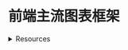 # 前端主流图表框架
<details>
<summary>Resources</summary>

1. [echarts](https://echarts.apache.org/zh/index.html)  
2. [Recharts](http://recharts.org/en-US/) — 基于 React  
3. [sparkline](https://omnipotent.net/jquery.sparkline/#s-about) — small inline charts，用于在行内显示体积小、密度高的图。基于 jQuery。  
4. [easy-pie-chart](https://github.com/rendro/easy-pie-chart) — 专攻饼图  
5. [ejscharts](https://www.ejschart.com/)  
6. [Flot](http://www.flotcharts.org/) — 基于 jQuery  
7. [rickshaw](https://github.com/shutterstock/rickshaw)  
9. [Chart.js](https://www.chartjs.org/)  
10. [highcharts](https://www.highcharts.com/)  
11. [taucharts](https://taucharts.com/)  
12. [chartist.js](https://gionkunz.github.io/chartist-js/)  
13. [前端主流图标框架 | CSDN](https://blog.csdn.net/Web_Student/article/details/107205862#__Emprise_JavaScript_Charts_190)

</details>
